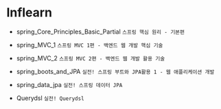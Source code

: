# Inflearn


* spring_Core_Principles_Basic_Partial     `스프링 핵심 원리 - 기본편`

* spring_MVC_1 `스프링 MVC 1편 - 백엔드 웹 개발 핵심 기술`

* spring_MVC_2 `스프링 MVC 2편 - 백엔드 웹 개발 활용 기술`

* spring_boots_and_JPA `실전! 스프링 부트와 JPA활용 1 - 웹 애플리케이션 개발`

* spring_data_jpa `실전! 스프링 데이터 JPA`

* Querydsl `실전! Querydsl`
